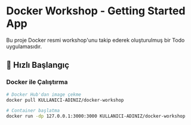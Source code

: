 # Docker Workshop - Getting Started App

Bu proje Docker resmi workshop'unu takip ederek oluşturulmuş bir Todo uygulamasıdır.

## 🚀 Hızlı Başlangıç

### Docker ile Çalıştırma
```bash
# Docker Hub'dan image çekme
docker pull KULLANICI-ADINIZ/docker-workshop

# Container başlatma
docker run -dp 127.0.0.1:3000:3000 KULLANICI-ADINIZ/docker-workshop
